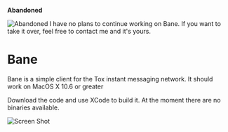 **Abandoned**

![Abandoned](http://file-magazine.com/wp-content/uploads/abandoned_house_2.jpg)
I have no plans to continue working on Bane.  If you want to take it over, feel free to contact me and it's yours.

Bane
====

Bane is a simple client for the Tox instant messaging network.  It should work on MacOS X 10.6 or greater

Download the code and use XCode to build it.  At the moment there are no binaries available.

![Screen Shot](https://github.com/dparnell/tox/raw/master/screenshot.png)
